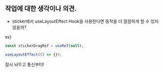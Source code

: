 ## 작업에 대한 생각이나 의견.

- sticker에서 useLayoutEffect Hook을 사용한다면 동작을 더 깔끔하게 할 수 있지 않을까?

ex)

```javascript
const stickerDragRef = useRef(null);

useLayoutEffect(() => {});
```

잠시 놔두고 통신부터!
